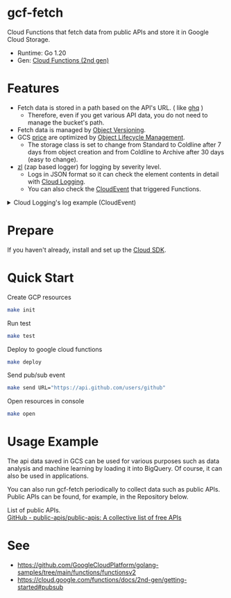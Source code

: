 # gcf-fetch

Cloud Functions that fetch data from public APIs and store it in Google Cloud Storage.

- Runtime: Go 1.20
- Gen: [Cloud Functions (2nd gen)](https://cloud.google.com/functions/docs/2nd-gen/overview)


# Features

- Fetch data is stored in a path based on the API's URL. ( like [ghq](https://github.com/x-motemen/ghq) )
  - Therefore, even if you get various API data, you do not need to manage the bucket's path.
- Fetch data is managed by [Object Versioning](https://cloud.google.com/storage/docs/object-versioning).
- GCS [price](https://cloud.google.com/storage/pricing) are optimized by [Object Lifecycle Management](https://cloud.google.com/storage/docs/lifecycle).
  - The storage class is set to change from Standard to Coldline after 7 days from object creation and from Coldline to Archive after 30 days (easy to change).
- [zl](https://github.com/nkmr-jp/zl) (zap based logger) for logging by severity level.
  - Logs in JSON format so it can check the element contents in detail with [Cloud Logging](https://cloud.google.com/logging).
  - You can also check the [CloudEvent](https://cloudevents.io/) that triggered Functions.
  
<details>
<summary>Cloud Logging's log example (CloudEvent)</summary>

```json

{
  "insertId": "xxxxxxxxxxxxxxxxxxxxxx",
  "jsonPayload": {
    "timestamp": "2022-06-12T00:45:17.427119741Z",
    "function": "github.com/nkmr-jp/gcf-fetch.parseEvent",
    "cloudEventContext": "Context Attributes,\n  specversion: 1.0\n  type: google.cloud.pubsub.topic.v1.messagePublished\n  source: //pubsub.googleapis.com/projects/[your project id]/topics/fetch-topic\n  id: xxxxxxxxxxx\n  time: 2022-06-12T00:45:14.378Z\n  datacontenttype: application/json\n",
    "cloudEventData": {
      "subscription": "projects/[your project id]/subscriptions/eventarc-asia-northeast1-fetch-xxxxx-sub-xxx",
      "message": {
        "publishTime": "2022-06-12T00:45:14.378Z",
        "messageId": "4863463195745766",
        "data": "xxxxxxxxxxxxxxxxxxxxxxxxxxxxxxxxxxxxxxxxx"
      }
    },
    "caller": "https://github.com/nkmr-jp/gcf-fetch/blob/v1.0.0/fetch.go#L89",
    "version": "v1.0.0",
    "message": "CLOUD_EVENT_RECEIVED"
  },
  "resource": {
    "type": "cloud_run_revision",
    "labels": {
      "service_name": "fetch",
      "project_id": "[your project id]",
      "configuration_name": "fetch",
      "revision_name": "fetch-xxxx-xiv",
      "location": "asia-northeast1"
    }
  },
  "timestamp": "2022-06-12T00:45:17.427272Z",
  "severity": "INFO",
  "labels": {
    "goog-managed-by": "cloudfunctions",
    "instanceId": "xxxxxxxxxxxxxxxxxxxxxxxxxxxxxxxxxxxxxxxx"
  },
  "logName": "projects/[your project id]/logs/run.googleapis.com%2Fstderr",
  "receiveTimestamp": "2022-06-12T00:45:17.670946465Z"
}
```

</details>

# Prepare

If you haven't already, install and set up the [Cloud SDK](https://cloud.google.com/sdk/docs/install-sdk).

# Quick Start

Create GCP resources
```sh
make init
```

Run test
```sh
make test
```

Deploy to google cloud functions
```sh
make deploy
```

Send pub/sub event
```sh
make send URL="https://api.github.com/users/github"
```

Open resources in console
```sh
make open
```

# Usage Example

The api data saved in GCS can be used for various purposes such as data analysis and machine learning by loading it into BigQuery. Of course, it can also be used in applications.

You can also run gcf-fetch periodically to collect data such as public APIs. Public APIs can be found, for example, in the Repository below.


List of public APIs.<br>
[GitHub - public-apis/public-apis: A collective list of free APIs](https://github.com/public-apis/public-apis)

# See
- https://github.com/GoogleCloudPlatform/golang-samples/tree/main/functions/functionsv2
- https://cloud.google.com/functions/docs/2nd-gen/getting-started#pubsub
